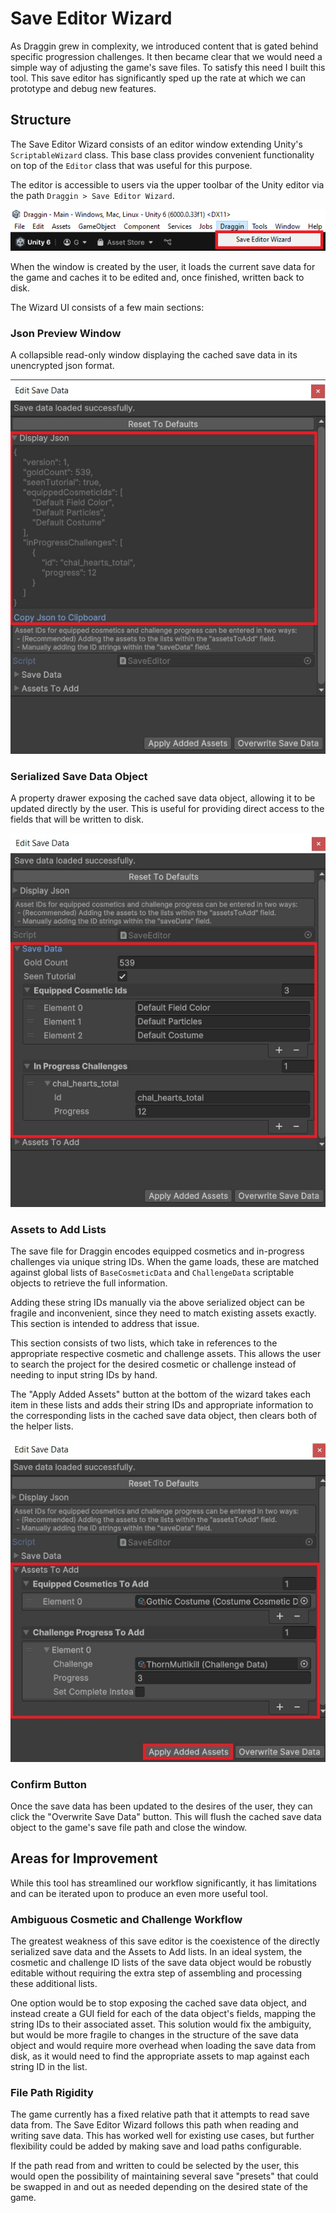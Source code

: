 ﻿# Save Editor Wizard

As Draggin grew in complexity, we introduced content that is gated behind specific progression challenges. It then became clear that we would need a simple way of adjusting the game's save files. To satisfy this need I built this tool. This save editor has significantly sped up the rate at which we can prototype and debug new features.

## Structure

The Save Editor Wizard consists of an editor window extending Unity's `ScriptableWizard` class. This base class provides convenient functionality on top of the `Editor` class that was useful for this purpose. 

The editor is accessible to users via the upper toolbar of the Unity editor via the path `Draggin > Save Editor Wizard`.

![A screenshot of the upper toolbar of the unity editor, with the path to the Save Editor Wizard highlighted.](./ReadmeImages/dropdown-menu.png "Dropdown Menu")

When the window is created by the user, it loads the current save data for the game and caches it to be edited and, once finished, written back to disk.

The Wizard UI consists of a few main sections:

### Json Preview Window

A collapsible read-only window displaying the cached save data in its unencrypted json format. 

![A screenshot of the wizard with the json preview section expanded and highlighted.](./ReadmeImages/json-preview.jpg "Json Preview")

### Serialized Save Data Object

A property drawer exposing the cached save data object, allowing it to be updated directly by the user. This is useful for providing direct access to the fields that will be written to disk.

![A screenshot of the wizard with the save data property drawer section expanded and highlighted.](ReadmeImages/property-drawer.jpg "Property Drawer")

### Assets to Add Lists

The save file for Draggin encodes equipped cosmetics and in-progress challenges via unique string IDs. When the game loads, these are matched against global lists of `BaseCosmeticData` and `ChallengeData` scriptable objects to retrieve the full information. 

Adding these string IDs manually via the above serialized object can be fragile and inconvenient, since they need to match existing assets exactly. This section is intended to address that issue.

This section consists of two lists, which take in references to the appropriate respective cosmetic and challenge assets. This allows the user to search the project for the desired cosmetic or challenge instead of needing to input string IDs by hand.

The "Apply Added Assets" button at the bottom of the wizard takes each item in these lists and adds their string IDs and appropriate information to the corresponding lists in the cached save data object, then clears both of the helper lists.

![A screenshot of the wizard with the assets to add section expanded and highlighted. The "Apply Added Assets" button is highlighted as well.](ReadmeImages/add-assets-lists.jpg "Assets to Add Lists")

### Confirm Button

Once the save data has been updated to the desires of the user, they can click the "Overwrite Save Data" button. This will flush the cached save data object to the game's save file path and close the window.

## Areas for Improvement

While this tool has streamlined our workflow significantly, it has limitations and can be iterated upon to produce an even more useful tool. 

### Ambiguous Cosmetic and Challenge Workflow

The greatest weakness of this save editor is the coexistence of the directly serialized save data and the Assets to Add lists. In an ideal system, the cosmetic and challenge ID lists of the save data object would be robustly editable without requiring the extra step of assembling and processing these additional lists.

One option would be to stop exposing the cached save data object, and instead create a GUI field for each of the data object's fields, mapping the string IDs to their associated asset. This solution would fix the ambiguity, but would be more fragile to changes in the structure of the save data object and would require more overhead when loading the save data from disk, as it would need to find the appropriate assets to map against each string ID in the list.
 
### File Path Rigidity

The game currently has a fixed relative path that it attempts to read save data from. The Save Editor Wizard follows this path when reading and writing save data. This has worked well for existing use cases, but further flexibility could be added by making save and load paths configurable.

If the path read from and written to could be selected by the user, this would open the possibility of maintaining several save "presets" that could be swapped in and out as needed depending on the desired state of the game.